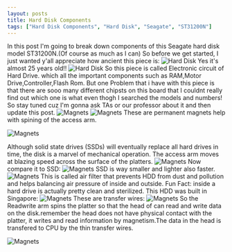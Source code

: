 ```yaml
---
layout: posts
title: Hard Disk Components
tags: ["Hard Disk Components", "Hard Disk", "Seagate", "ST31200N"]
---
```

In this post I'm going to break down components of this Seagate hard disk model  ST31200N.(Of course as much as I can)
So before we get started, I just wanted y'all appreciate how ancient this piece is:
![Hard Disk](/assets/images/photo_2019-10-21_13-36-32.jpg)
Yes it's almost 25 years old!!
![Hard Disk](/assets/images/photo_2019-10-21_13-36-23.jpg)
So this piece is called Electronic circuit of Hard Drive. which all the important components such as RAM,Motor Drive,Controller,Flash Rom. But one Problem that i have with this piece is that there are sooo many different chipsts on this board that I couldnt really find out which one is what even thogh I searched the models and numbers! So stay tuned cuz I'm gonna ask TAs or our professor about it and then update this post.
![Magnets](/assets/images/photo_2019-10-21_13-36-17.jpg)
![Magnets](/assets/images/photo_2019-10-21_13-36-11.jpg)
These are permanent magnets help with spining of the access arm.

![Magnets](https://cf.ydcdn.net/latest/images/computer/ACCESARM.GIF)

Although solid state drives (SSDs) will eventually replace all hard drives in time, the disk is a marvel of mechanical operation. The access arm moves at blazing speed across the surface of the platters.
![Magnets](/assets/images/photo_2019-10-21_14-34-56.jpg)
Now compare it to SSD:
![Magnets](https://images-na.ssl-images-amazon.com/images/I/81ZHCbkWveL._SX466_.jpg)
SSD is way smaller and lighter also faster.
![Magnets](/assets/images/photo_2019-10-21_14-34-28.jpg)
This is called air filter that prevents HDD from dust and pollution and helps balancing air pressure of inside and outside. Fun Fact: inside a hard drive is actually pretty clean and sterilized.
This HDD was built in Singapore:
![Magnets](/assets/images/photo_2019-10-21_13-35-57.jpg)
These are transfer wires:
![Magnets](/assets/images/photo_2019-10-21_13-36-02.jpg)
So the Readwrite arm spins the platter so that the head of can read and write data on the disk.remember the head does not have physical contact with the platter, it writes and read information by magnetism.The data in the head is transfered to CPU by the thin transfer wires.


![Magnets](/assets/images/photo_2019-10-21_13-36-38.jpg)